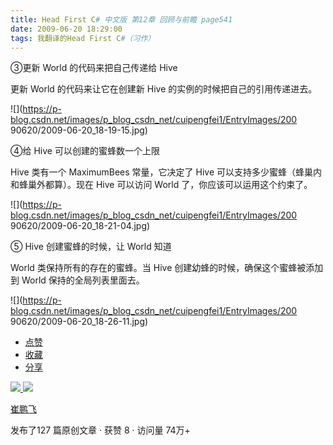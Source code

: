 ```yaml
---
title: Head First C# 中文版 第12章 回顾与前瞻 page541
date: 2009-06-20 18:29:00
tags: 我翻译的Head First C#（习作）
---
```

③更新  World  的代码来把自己传递给  Hive

  

更新  World  的代码来让它在创建新  Hive  的实例的时候把自己的引用传递进去。

  

![](https://p-blog.csdn.net/images/p_blog_csdn_net/cuipengfei1/EntryImages/200
90620/2009-06-20_18-19-15.jpg)

④给  Hive  可以创建的蜜蜂数一个上限

  

Hive  类有一个  MaximumBees  常量，它决定了  Hive  可以支持多少蜜蜂（蜂巢内和蜂巢外都算）。现在  Hive  可以访问
World  了，你应该可以运用这个约束了。

  

![](https://p-blog.csdn.net/images/p_blog_csdn_net/cuipengfei1/EntryImages/200
90620/2009-06-20_18-21-04.jpg)

⑤  Hive  创建蜜蜂的时候，让  World  知道

  

World  类保持所有的存在的蜜蜂。当  Hive  创建幼蜂的时候，确保这个蜜蜂被添加到  World  保持的全局列表里面去。

  

![](https://p-blog.csdn.net/images/p_blog_csdn_net/cuipengfei1/EntryImages/200
90620/2009-06-20_18-26-11.jpg)

  * [ 点赞  ](javascript:;)
  * [ 收藏  ](javascript:;)
  * [ 分享 ](javascript:;)

[ ![](https://profile.csdnimg.cn/5/2/5/3_cuipengfei1)
![](https://g.csdnimg.cn/static/user-reg-year/1x/11.png)
](https://blog.csdn.net/cuipengfei1)

[ 崔鹏飞 ](https://blog.csdn.net/cuipengfei1)

发布了127 篇原创文章  ·  获赞 8  ·  访问量 74万+

